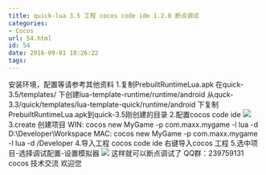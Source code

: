 ```yaml
---
title: quick-lua 3.5 工程 cocos code ide 1.2.0 断点调试
categories:
- Cocos
url: 54.html
id: 54
date: 2016-09-01 18:26:22
tags:
---
```


安装环境，配置等请参考其他资料 1.复制PrebuiltRuntimeLua.apk 在quick-3.5/templates/ 下创建lua-template-runtime/runtime/android 从quck-3.3/quick/templates/lua-template-quick/runtime/android 下复制PrebuiltRuntimeLua.apk到quick-3.5刚创建的目录 2.配置cocos code ide ![](http://img.blog.csdn.net/20150914152711332?watermark/2/text/aHR0cDovL2Jsb2cuY3Nkbi5uZXQv/font/5a6L5L2T/fontsize/400/fill/I0JBQkFCMA==/dissolve/70/gravity/Center) 3.create 创建项目 WIN: cocos new MyGame -p com.maxx.mygame -l lua -d D:\\Developer\\Workspace MAC: cocos new MyGame -p com.maxx.mygame -l lua -d /Developer 4.导入工程 cocos code ide 右键导入cocos 工程 5.选中项目-选择调试配置-设置模拟器 ![](http://img.blog.csdn.net/20150914153101025?watermark/2/text/aHR0cDovL2Jsb2cuY3Nkbi5uZXQv/font/5a6L5L2T/fontsize/400/fill/I0JBQkFCMA==/dissolve/70/gravity/Center) 这样就可以断点调试了 QQ群：239759131 cocos 技术交流 欢迎您